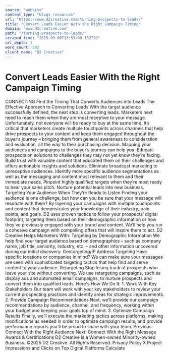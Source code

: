 ```yaml
---
source: "website"
content_type: "blogs_resources"
url: "https://www.d2creative.com/turning-prospects-to-leads/"
title: "Convert Leads Easier With the Right Campaign Timing"
domain: "www.d2creative.com"
path: "/turning-prospects-to-leads/"
scraped_time: "2025-09-06T13:53:09.152799"
url_depth: 1
word_count: 502
client_name: "D2 Creative"
---
```


# Convert Leads Easier With the Right Campaign Timing

CONNECTING Find the Timing That Converts Audiences into Leads The Effective Approach to Converting Leads With the target audience successfully defined, the next step is converting leads. Marketers next need to reach them when they are most receptive to your message. Unfortunately, not everyone will be ready to buy at the same time. It’s critical that marketers create multiple touchpoints across channels that help drive prospects to your content and keep them engaged throughout the buyer’s journey – bringing them from general awareness to consideration and evaluation, all the way to their purchasing decision. Mapping your audiences and campaigns to the buyer’s journey can help you: Educate prospects on solutions to challenges they may not yet know they’re facing. Build trust with valuable content that educated them on their challenges and offers actionable insights and solutions. Eliminate broadcast marketing to unreceptive audiences. Identify more specific audience segmentations as well as the messaging and content most relevant to them and their immediate needs. Pinpoint highly qualified targets when they’re most ready to hear your sales pitch. Nurture potential leads into new business. Targeting Your Audience When They’re Ready to Listen Finding your audience is one challenge, but how can you be sure that your message will resonate with them? By layering your campaigns with multiple touchpoints and content that demonstrates your knowledge of their industry, pain points, and goals. D2 uses proven tactics to follow your prospects’ digital footprint, targeting them based on their demographic information or how they’ve previously engaged with your brand and content. We’ll help you run a cohesive campaign with compelling offers that will inspire them to act. D2 Creative Helps Marketers With: Targeting by Demographic Information We help find your target audience based on demographics – such as company name, job title, seniority, industry, etc. – and other information uncovered during our initial discovery. Geotargeting/IP Address Targeting Have specific locations or companies in mind? We can make sure your messages are seen with sophisticated targeting tactics that help find and serve content to your audience. Retargeting Stop losing track of prospects who leave your site without converting. We use retargeting campaigns, such as display ads and automated email campaigns, to nurture prospects and convert them into qualified leads. Here's How We Do It: 1. Work With Key Stakeholders Our team will work with your key stakeholders to review your current prospecting practices and identify areas for strategic improvements. 2. Provide Campaign Recommendations Next, we’ll provide our campaign recommendations by audience, channel, and frequency, working within your budget and keeping your goals top of mind. 3. Optimize Campaign Results Finally, we’ll execute the marketing tactics across platforms, making modifications as needed in order to optimize campaign results, and provide performance reports you’ll be proud to share with your team. Previous: Connect With the Right Audience Next: Connect With the Right Message Awards & Certifications D2 Creative is a Women-owned Minority-owned Business. ©2025 D2 Creative. All Rights Reserved. Privacy Policy X Project Impressions and Clicks on Top Digital Platforms Calculate